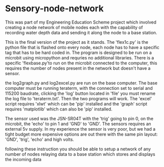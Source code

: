 # Sensory-node-network

This was part of my Engineering Education Scheme project which involved creating a node network of mobile nodes each with the capability of recording water depth data and sending it along the node to a base station.

This is the final version of the project as it stands. The 'flex1c.py' is the python file that is flashed onto every node, each node has to have a specific tag that has to be hard coded in. The program is designed to be run on a microbit using micropython and requries no additional libraries. There is a specific 'flexbase.py'to run on the microbit connected to the computer, this requires the number of nodes present in the network but doesn't have a sensor.

the log2graph.py and log2excel.py are run on the base computer. The base computer must be running teraterm, with the connection set to serial and 115200 baudrate, clicking the 'log' button located in 'file' you must rename the log file to 'teraterm.txt'. Then the two programs will work. The 'excel' script requires 'xlwt' which can be 'pip' installed and the 'graph' script requires 'matplotlib' which can also be 'pip' installed.

The sensor used was the JSN-SR04T with the 'trig' going to pin 0, on the microbit, the 'echo' to pin 1 and 'GND' to 'GND'. The sensors requires an external 5v supply. In my experience the sensor is very poor, but we had a tight budget more expensive options are out there with the same pin layout: 'GND', 'trig', 'echo' and high volts.

following these instruction you should be able to setup a network of any number of nodes relaying data to a base station which stores and displays the incoming data
